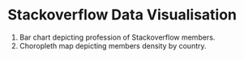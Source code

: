 # Stackoverflow Data Visualisation

1. Bar chart depicting profession of Stackoverflow members.
2. Choropleth map depicting members density by country.
